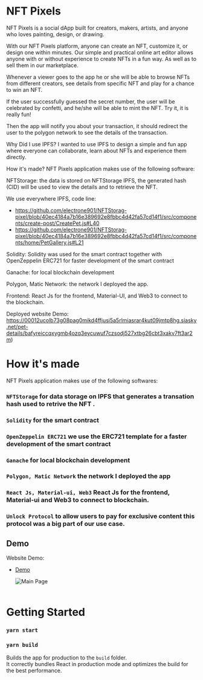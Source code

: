 # NFT Pixels

NFT Pixels is a social dApp built for creators, makers, artists, and anyone who loves painting, design, or drawing.

With our NFT Pixels platform, anyone can create an NFT, customize it, or design one within minutes. Our simple and practical online art editor allows anyone with or without experience to create NFTs in a fun way. As well as to sell them in our marketplace.

Whenever a viewer goes to the app he or she will be able to browse NFTs from different creators, see details from specific NFT and play for a chance to win an NFT.

If the user successfully guessed the secret number, the user will be celebrated by confetti, and he/she will be able to mint the NFT. Try it, it is really fun!

Then the app will notify you about your transaction, it should redirect the user to the polygon network to see the details of the transaction.

Why Did I use IPFS?
I wanted to use IPFS to design a simple and fun app where everyone can collaborate, learn about NFTs and experience them directly.

How it's made?
NFT Pixels application makes use of the following software:

NFTStorage: the data is stored on NFTStorage IPFS, the generated hash (CID) will be used to view the details and to retrieve the NFT.

We use everywhere IPFS, code line:

- https://github.com/electrone901/NFTStorag-pixel/blob/40ec4184a7b16e389692e8fbbc4d42fa57cd14f1/src/components/create-post/CreatePet.js#L40
- https://github.com/electrone901/NFTStorag-pixel/blob/40ec4184a7b16e389692e8fbbc4d42fa57cd14f1/src/components/home/PetGallery.js#L21

Solidity: Solidity was used for the smart contract together with OpenZeppelin ERC721 for faster development of the smart contract

Ganache: for local blockchain development

Polygon, Matic Network: the network I deployed the app.

Frontend: React Js for the frontend, Material-UI, and Web3 to connect to the blockchain.

Deployed website Demo: https://00012ucolb73g08pag0mikd4ffjusi5a5rlmiasrar4kut09jmtp8hg.siasky.net/pet-details/bafyreiccqxygmb4ozq3eycuwuf7czsodj527xtbg26cbt3xakv7ft3ar2m)

# How it's made

NFT Pixels application makes use of the following softwares:

### `NFTStorage` for data storage on IPFS that generates a transation hash used to retrive the NFT .

### `Solidity` for the smart contract

### `OpenZeppelin ERC721` we use the ERC721 template for a faster development of the smart contract

### `Ganache` for local blockchain development

### `Polygon, Matic Network` the network I deployed the app

### `React Js, Material-ui, Web3` React Js for the frontend, Material-ui and Web3 to connect to blockchain.

### `Unlock Protocol` to allow users to pay for exclusive content this protocol was a big part of our use case.

## Demo

Website Demo:

- [Demo](https://00012ucolb73g08pag0mikd4ffjusi5a5rlmiasrar4kut09jmtp8hg.siasky.net/pet-details/bafyreiccqxygmb4ozq3eycuwuf7czsodj527xtbg26cbt3xakv7ft3ar2m)

  ![Main Page]() <br> <br>

# Getting Started

### `yarn start`

### `yarn build`

Builds the app for production to the `build` folder.\
It correctly bundles React in production mode and optimizes the build for the best performance.
